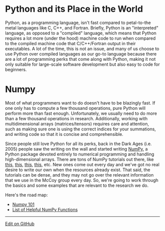 # Python and its Place in the World

Python, as a programming language, isn't fast compared to petal-to-the metal languages like C, C++, and Fortran. Briefly, Python is an "interpreted" language, as opposed to a "compiled" language, which means that Python requires a lot more (under the hood) machine code to run when compared to the compiled machine code that C/C++/Fortran output in their executables.  A lot of the time, this is not an issue, and many of us choose to use Python over compiled languages as our go-to language because there are a lot of programming perks that come along with Python, making it not only suitable for large-scale software development but also easy to code for beginners.

# Numpy

Most of what programmers want to do doesn't have to be blazingly fast.  If one only has to compute a few thousand operations, pure Python will perform more than fast enough.  Unfortunately, we usually need to do more than a few thousand operations in research.  Additionally, working with multidimensional arrays (matrices/tensors) requires care and attention, such as making sure one is using the correct indices for your summations, and writing code so that it is concise and comprehensible.

Since people still love Python for all its perks, back in the Dark Ages (i.e. 2005) people saw the writing on the wall and started writing [NumPy](https://numpy.org/), a Python package devoted entirely to numerical programming and handling high-dimensional arrays. There are tons of NumPy tutorials out there, like [this](https://numpy.org/devdocs/user/quickstart.html), [this](https://www.tutorialspoint.com/numpy/index.htm), [this](https://cs231n.github.io/python-numpy-tutorial/), [this](https://towardsdatascience.com/the-ultimate-beginners-guide-to-numpy-f5a2f99aef54), etc.
New ones come out every day and we've got no real desire to write our own when the resources already exist.
That said, the tutorials can be dense, and they may not go over the relevant information that we use in the McCoy group every day. So, we're going to work through the basics and some examples that are relevant to the research we do.

Here's the road map:
* [Numpy 101](numpy101.md)
* [List of Helpful NumPy Functions](numpyFunctions.md)

---
[Edit on GitHub](https://github.com/McCoyGroup/References/edit/gh-pages/McCoy%20Group%20Code%20Academy/NumPy/index.md)
